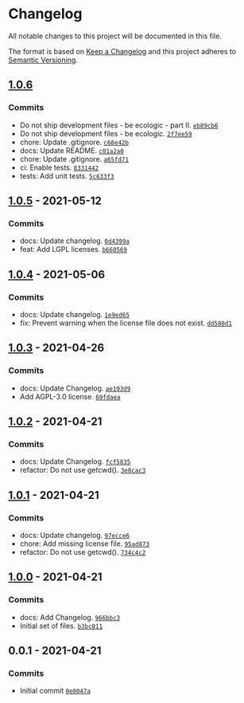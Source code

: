 # Changelog

All notable changes to this project will be documented in this file.

The format is based on [Keep a Changelog](https://keepachangelog.com/en/1.0.0/)
and this project adheres to [Semantic Versioning](https://semver.org/spec/v2.0.0.html).

## [1.0.6](https://github.com/loophp/grumphp-licence-task/compare/1.0.5...1.0.6)

### Commits

- Do not ship development files - be ecologic - part II. [`eb89cb6`](https://github.com/loophp/grumphp-licence-task/commit/eb89cb6aa20fa188843e3d2ad9210c3b54d79e9f)
- Do not ship development files - be ecologic. [`2f7ee59`](https://github.com/loophp/grumphp-licence-task/commit/2f7ee59b9fc5acecb5bac7bb8850cb1a19f24d0f)
- chore: Update .gitignore. [`c68e42b`](https://github.com/loophp/grumphp-licence-task/commit/c68e42b3277ef3d21f0286c0ee44082215d1fefb)
- docs: Update README. [`c01a2a0`](https://github.com/loophp/grumphp-licence-task/commit/c01a2a0a116d57345a113fc5a3fea4f9077a2718)
- chore: Update .gitignore. [`a65fd71`](https://github.com/loophp/grumphp-licence-task/commit/a65fd71d76a502d9ff9adcbc60a3514e639ba314)
- ci: Enable tests. [`8331442`](https://github.com/loophp/grumphp-licence-task/commit/83314424d5ea7735e313fef6f5d355ae832f7ca9)
- tests: Add unit tests. [`5c633f3`](https://github.com/loophp/grumphp-licence-task/commit/5c633f39ea4e2f5e1c5b326030f0e83c6fea4521)

## [1.0.5](https://github.com/loophp/grumphp-licence-task/compare/1.0.4...1.0.5) - 2021-05-12

### Commits

- docs: Update changelog. [`0d4399a`](https://github.com/loophp/grumphp-licence-task/commit/0d4399a556213fd988b779f394ce6016a5642d27)
- feat: Add LGPL licenses. [`b660569`](https://github.com/loophp/grumphp-licence-task/commit/b660569ed9a3b2e9425519db8996cab40e7bcf3c)

## [1.0.4](https://github.com/loophp/grumphp-licence-task/compare/1.0.3...1.0.4) - 2021-05-06

### Commits

- docs: Update changelog. [`1e9ed65`](https://github.com/loophp/grumphp-licence-task/commit/1e9ed65ce87ef14ced2f42ee321660cd9be01469)
- fix: Prevent warning when the license file does not exist. [`dd580d1`](https://github.com/loophp/grumphp-licence-task/commit/dd580d1b2646b052d88a9ee79f3dcc67473589d8)

## [1.0.3](https://github.com/loophp/grumphp-licence-task/compare/1.0.2...1.0.3) - 2021-04-26

### Commits

- docs: Update Changelog. [`ae193d9`](https://github.com/loophp/grumphp-licence-task/commit/ae193d9ed6b127bf1a2ecc057e78dae91054f65a)
- Add AGPL-3.0 license. [`69fdaea`](https://github.com/loophp/grumphp-licence-task/commit/69fdaea019d189d44d294a111e3c52f42341f28d)

## [1.0.2](https://github.com/loophp/grumphp-licence-task/compare/1.0.1...1.0.2) - 2021-04-21

### Commits

- docs: Update Changelog. [`fcf5835`](https://github.com/loophp/grumphp-licence-task/commit/fcf58352f5d87b91356136b0418d3f6596e88ca2)
- refactor: Do not use getcwd(). [`3e8cac3`](https://github.com/loophp/grumphp-licence-task/commit/3e8cac3d4750a1bc826d9acb7718c4462f58247b)

## [1.0.1](https://github.com/loophp/grumphp-licence-task/compare/1.0.0...1.0.1) - 2021-04-21

### Commits

- docs: Update changelog. [`97ecce6`](https://github.com/loophp/grumphp-licence-task/commit/97ecce6be07fce01e09cc9cd7dfdc147fd07e8e3)
- chore: Add missing license file. [`95ad873`](https://github.com/loophp/grumphp-licence-task/commit/95ad8738a41319c9e975376f9428491b3ce8a5b2)
- refactor: Do not use getcwd(). [`734c4c2`](https://github.com/loophp/grumphp-licence-task/commit/734c4c263f9227a53efdf7b2a8698f24e223564b)

## [1.0.0](https://github.com/loophp/grumphp-licence-task/compare/0.0.1...1.0.0) - 2021-04-21

### Commits

- docs: Add Changelog. [`966bbc3`](https://github.com/loophp/grumphp-licence-task/commit/966bbc35dfbfea1f54fe1473e246051c7a2267f8)
- Initial set of files. [`b3bc011`](https://github.com/loophp/grumphp-licence-task/commit/b3bc011ac9cae517a17f3103879c03ec4071e6c0)

## 0.0.1 - 2021-04-21

### Commits

- Initial commit [`0e0047a`](https://github.com/loophp/grumphp-licence-task/commit/0e0047a33a1f73dec8d5da96b72cd4e25921fe66)
